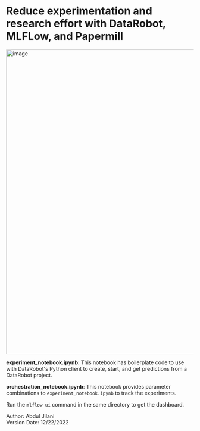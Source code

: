 # Reduce experimentation and research effort with DataRobot, MLFLow, and Papermill

<img width="817" alt="image" src="https://user-images.githubusercontent.com/15015632/193521352-7f4e8bb3-94d0-4ce7-ac4c-e3c1b5cae0e0.png">

**experiment_notebook.ipynb**: This notebook has boilerplate code to use with DataRobot's Python client to create, start, and get predictions from a DataRobot project.

**orchestration_notebook.ipynb**: This notebook provides parameter combinations to `experiment_notebook.ipynb` to track the experiments.

Run the `mlflow ui` command in the same directory to get the dashboard.

Author: Abdul Jilani \
Version Date: 12/22/2022
